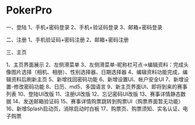 # PokerPro
一、登陆
1、手机+密码登录
2、手机+验证码登录
3、邮箱+密码登录

二、注册
1、手机验证码+密码注册
2、邮箱+密码注册

三、主页

1、主页界面展示
2、左侧滑菜单
3、左侧滑菜单-昵称栏可点->编辑资料：完成头像图片选择（相机、相册）、性别选择器、日期选择器
4、编辑资料功能完成，编辑资料后刷新主页
5、新增找回密码功能
6、新增设置UI、帐户安全UI
7、新增设置-修改密码功能
8、日历、md5、多国语言
9、新主页界面UI、即将到来的赛事列表
10、登陆UI改版
11、注册UI改版
12、忘记密码UI改版
13、赛事详情静态数据
14、发送邮箱验证码
15、赛事详情购票跳转到购票UI（购票界面暂无功能）
16、新增Splash启动页，消除启动时白板
17、购票页、购票须知、实名认证、电子购票
